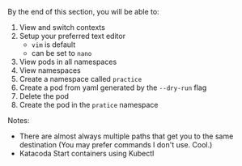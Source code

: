 By the end of this section, you will be able to: 
1. View and switch contexts 
1. Setup your preferred text editor 
    * `vim` is default
    * can be set to `nano` 
1. View pods in all namespaces 
1. View namespaces 
1. Create a namespace called `practice` 
1. Create a pod from yaml generated by the  `--dry-run` flag 
1. Delete the pod
1. Create the pod in the `pratice` namespace  



Notes: 
* There are almost always multiple paths that get you to the same destination (You may prefer commands I don't use. Cool.)
* Katacoda Start containers using Kubectl
